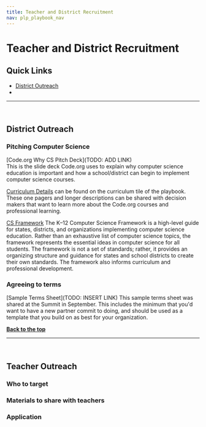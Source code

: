 ```yaml
---
title: Teacher and District Recruitment
nav: plp_playbook_nav
---
```

<a id="top"></a>

# Teacher and District Recruitment


## Quick Links

- [District Outreach](#district)<br/>
- 


________________
<a id="district"></a>
<br/>


## **District Outreach**

### Pitching Computer Science

[Code.org Why CS Pitch Deck](TODO: ADD LINK)<br/>
This is the slide deck Code.org uses to explain why computer science education is important and how a school/district can begin to implement computer science courses.

[Curriculum Details](https://code.org/educate/professional-learning-partner/playbook/curriculum) can be found on the curriculum tile of the playbook.  These one pagers and longer descriptions can be shared with decision makers that want to learn more about the Code.org courses and professional learning.

[CS Framework](https://k12cs.org)
The K–12 Computer Science Framework is a high-level guide for states, districts, and organizations implementing computer science education. Rather than an exhaustive list of computer science topics, the framework represents the essential ideas in computer science for all students. The framework is not a set of standards; rather, it provides an organizing structure and guidance for states and school districts to create their own standards. The framework also informs curriculum and professional development.


### Agreeing to terms

[Sample Terms Sheet](TODO: INSERT LINK)
This sample terms sheet was shared at the Summit in September.  This includes the minimum that you'd want to have a new partner commit to doing, and should be used as a template that you build on as best for your organization.


[**Back to the top**](#top)
<br/>

________________
<a id="online"></a>
<br/>


## **Teacher Outreach**

### Who to target

### Materials to share with teachers

### Application